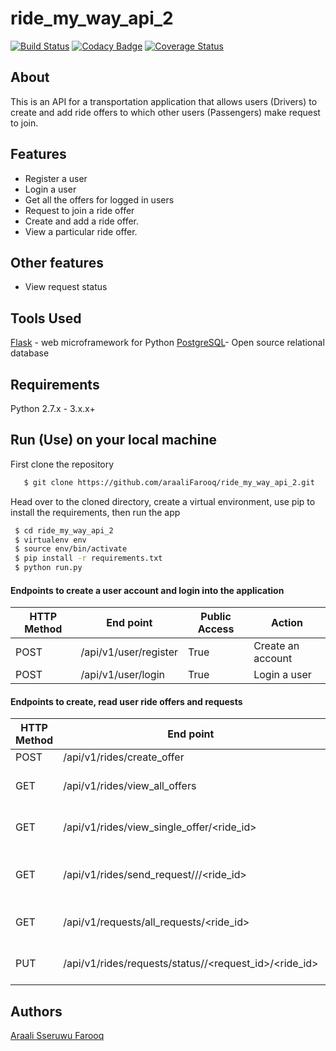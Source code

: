 # ride_my_way_api_2

[![Build Status](https://travis-ci.org/araaliFarooq/ride_my_way_api_2.svg?branch=master)](https://travis-ci.org/araaliFarooq/ride_my_way_api_2)
[![Codacy Badge](https://api.codacy.com/project/badge/Grade/a606be0961af4491be9614153d1fa01d)](https://www.codacy.com/app/araaliFarooq/ride_my_way_api?utm_source=github.com&amp;utm_medium=referral&amp;utm_content=araaliFarooq/ride_my_way_api&amp;utm_campaign=Badge_Grade) 
[![Coverage Status](https://coveralls.io/repos/github/araaliFarooq/ride_my_way_api_2/badge.svg?branch=master)](https://coveralls.io/github/araaliFarooq/ride_my_way_api_2?branch=master)


## About
This is an API for a transportation application that allows users (Drivers) to create and add ride offers to which other users (Passengers) make request to join.

## Features
- Register a user
- Login a user
- Get all the offers for logged in users
- Request to join a ride offer
- Create and add a ride offer.
- View a particular ride offer.

## Other features
- View request status

## Tools Used
[Flask](http://flask.pocoo.org/) - web microframework for Python
[PostgreSQL](https://www.postgresql.org/)- Open source relational database

## Requirements
Python 2.7.x - 3.x.x+

## Run (Use) on your local machine
First clone the repository
```sh
   $ git clone https://github.com/araaliFarooq/ride_my_way_api_2.git
   ```
   Head over to the cloned directory, create a virtual environment, use pip to install the requirements, then run the app
   ```sh
    $ cd ride_my_way_api_2
    $ virtualenv env
    $ source env/bin/activate
    $ pip install -r requirements.txt
    $ python run.py
```
#### Endpoints to create a user account and login into the application
HTTP Method|End point | Public Access|Action
-----------|----------|--------------|------
POST | /api/v1/user/register | True | Create an account
POST | /api/v1/user/login | True | Login a user

#### Endpoints to create, read user ride offers and requests
HTTP Method|End point | Public Access|Action
-----------|----------|--------------|------
POST | /api/v1/rides/create_offer | False | Create an offer
GET | /api/v1/rides/view_all_offers | False | Fetch all offers for a logged in user
GET | /api/v1/rides/view_single_offer/<ride_id> | False | Fetch a single offer for a logged in user
GET | /api/v1/rides/send_request/<location>/<destination>/<ride_id> | False | Send a request to join a ride offer for a logged in user
GET | /api/v1/requests/all_requests/<ride_id> | False | View all requests to a specific offer
PUT | /api/v1/rides/requests/status/<status>/<request_id>/<ride_id> | False | Respond to ride requests(Accept or reject)

## Authors
[Araali Sseruwu Farooq](https://github.com/araalifarooq)


